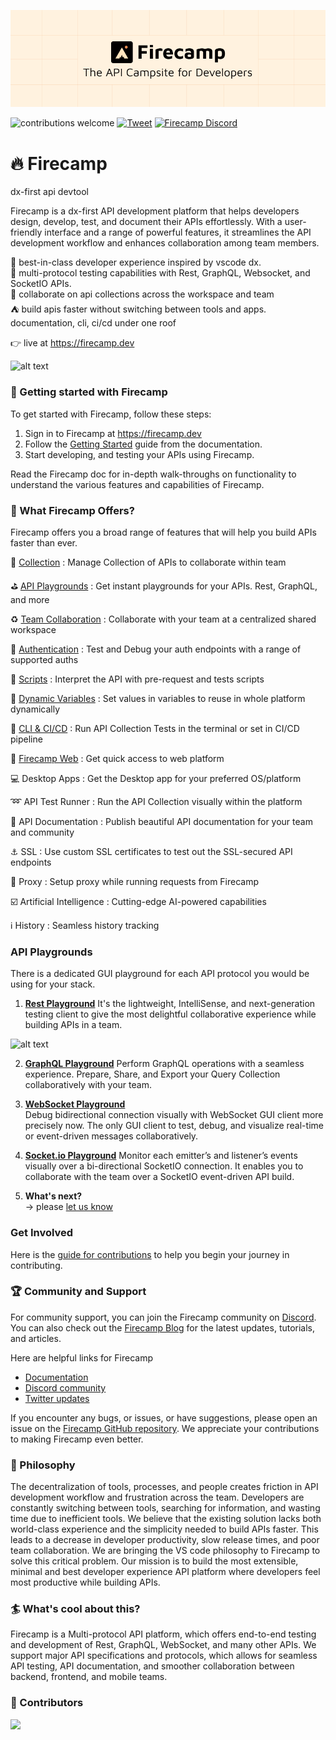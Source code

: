

![FirecampCoverImage](.github/github-cover.png)

![contributions welcome](https://img.shields.io/badge/contributions-welcome-brightgreen?logo=github)
[![Tweet](https://img.shields.io/twitter/url?url=https%3A%2F%2Ffirecamp.io%2F)](https://twitter.com/intent/tweet?text=Firecamp%20-%20Open%20Source%20Postman%20alternative%20-%20Get%20instant%20API%20playgrounds%20to%20test%20Rest,%20GraphQL,%20WebSocket%20and%20SocketIO%20APIs%20.&url=https://firecamp.dev&hashtags=firecamp&via=firecamp_dev)
[![Firecamp Discord](https://badgen.net/discord/members/8hRaqhK)](https://discord.gg/8hRaqhK)

# 🔥 Firecamp
dx-first api devtool

Firecamp is a dx-first API development platform that helps developers design, develop, test, and document their APIs effortlessly. With a user-friendly interface and a range of powerful features, it streamlines the API development workflow and enhances collaboration among team members.

🌈  best-in-class developer experience inspired by vscode dx. <br/>
📡 multi-protocol testing capabilities with Rest, GraphQL, Websocket, and SocketIO APIs. <br/>
👐 collaborate on api collections across the workspace and team <br/>
⛺ build apis faster without switching between tools and apps. documentation, cli, ci/cd under one roof <br/>
  

👉 live at https://firecamp.dev

![alt text](https://user-images.githubusercontent.com/5078921/262089548-1ef25fd3-bf97-4bd0-b440-7c1f4ef3eb22.png)



### 🚀 Getting started with Firecamp
To get started with Firecamp, follow these steps:

1. Sign in to Firecamp at https://firecamp.dev
2. Follow the [Getting Started](https://firecamp.io/docs) guide from the documentation.
3. Start developing, and testing your APIs using Firecamp.

Read the Firecamp doc for in-depth walk-throughs on functionality to understand the various features and capabilities of Firecamp. 


### 🔬 What Firecamp Offers? 

Firecamp offers you a broad range of features that will help you build APIs faster than ever.

📂 [Collection](https://firecamp.io/docs/platform/collection) : 
Manage Collection of APIs to collaborate within team <br/>

⛳ [API Playgrounds](https://firecamp.io/docs/rest/introduction) : 
Get instant playgrounds for your APIs. Rest, GraphQL, and more <br/>

♻️ [Team Collaboration](https://firecamp.io/docs/collaboration/getting-started) : 
Collaborate with your team at a centralized shared workspace <br/>

🔐 [Authentication](https://firecamp.io/docs/platform/authentication) : 
Test and Debug your auth endpoints with a range of supported auths <br/>

📠 [Scripts](https://firecamp.io/docs/platform/scripts) : 
Interpret the API with pre-request and tests scripts <br/>

🔩 [Dynamic Variables](https://firecamp.io/docs/platform/environment) : 
Set values in variables to reuse in whole platform dynamically <br/>

🔁 [CLI & CI/CD](https://firecamp.io/docs/cli/getting-started) : 
Run API Collection Tests in the terminal or set in CI/CD pipeline <br/>

📡 [Firecamp Web](https://firecamp.dev) : 
Get quick access to web platform <br/>

💻  Desktop Apps : Get the Desktop app for your preferred OS/platform <br/>

➿  API Test Runner :  Run the API Collection visually within the platform </br>

📄  API Documentation :  Publish beautiful API documentation for your team and community </br>

⚓ SSL : Use custom SSL certificates to test out the SSL-secured API endpoints </br>

📝  Proxy : Setup proxy while running requests from Firecamp </br>

☑️ Artificial Intelligence : Cutting-edge AI-powered capabilities </br>

ℹ️ History : Seamless history tracking


### API Playgrounds
There is a dedicated GUI playground for each API protocol you would be using for your stack.

1. [**Rest Playground**](https://firecamp.io/docs/rest/introduction) 
  It's the lightweight, IntelliSense, and next-generation testing client to give the most delightful collaborative experience while building APIs in a team. 

  ![alt text](https://user-images.githubusercontent.com/5078921/262089548-1ef25fd3-bf97-4bd0-b440-7c1f4ef3eb22.png)

2. [**GraphQL Playground**](https://firecamp.io/docs/graphql/introduction) 
  Perform GraphQL operations with a seamless experience. Prepare, Share, and Export your Query Collection collaboratively with your team.

3. [**WebSocket Playground**](https://firecamp.io/docs/websocket/introduction)  
  Debug bidirectional connection visually with WebSocket GUI client more precisely now. The only GUI client to test, debug, and visualize real-time or event-driven messages collaboratively. 
 
4. [**Socket.io Playground**](https://firecamp.io/docs/socket-io/introduction) 
  Monitor each emitter’s and listener’s events visually over a bi-directional SocketIO connection. It enables you to collaborate with the team over a SocketIO event-driven API build.
 
5. **What's next?**  <br/> → please [let us know](https://github.com/firecamp-dev/Firecamp/issues/new?assignees=&labels=&projects=&template=general_report.md&title=) 

### Get Involved 

Here is the [guide for contributions](https://github.com/firecamp-dev/firecamp/blob/main/CONTRIBUTING.md) to help you begin your journey in contributing.

### 🏆 Community and Support

For community support, you can join the Firecamp community on [Discord](https://discord.gg/8hRaqhK). You can also check out the [Firecamp Blog](https://firecamp.io/blog) for the latest updates, tutorials, and articles.

Here are helpful links for Firecamp
- [Documentation](https://firecamp.io/docs)
- [Discord community](https://discord.gg/8hRaqhK)
- [Twitter updates](https://twitter.com/FirecampDev)

If you encounter any bugs, or issues, or have suggestions, please open an issue on the [Firecamp GitHub repository](https://github.com/firecamp-dev/Firecamp). We appreciate your contributions to making Firecamp even better.

### 💭 Philosophy
The decentralization of tools, processes, and people creates friction in API development workflow and frustration across the team. Developers are constantly switching between tools, searching for information, and wasting time due to inefficient tools.
We believe that the existing solution lacks both world-class experience and the simplicity needed to build APIs faster. This leads to a decrease in developer productivity, slow release times, and poor team collaboration.
We are bringing the VS code philosophy to Firecamp to solve this critical problem. Our mission is to build the most extensible, minimal and best developer experience API platform where developers feel most productive while building APIs.

### 🏄  What's cool about this?

Firecamp is a Multi-protocol API platform, which offers end-to-end testing and development of Rest, GraphQL, WebSocket, and many other APIs.
We support major API specifications and protocols, which allows for seamless API testing, API documentation, and smoother collaboration between backend, frontend, and mobile teams.


### 💎 Contributors

<a href="https://github.com/firecamp-dev/firecamp/graphs/contributors">
  <img src="https://contrib.rocks/image?repo=firecamp-dev/firecamp" />
</a>
